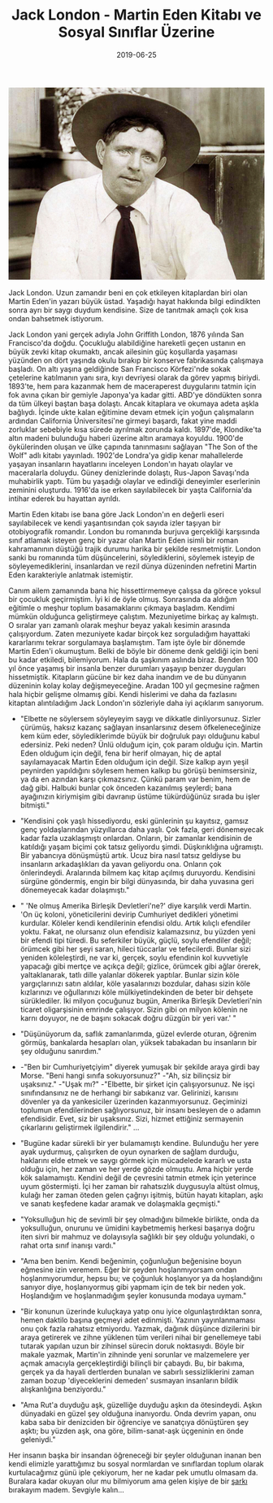 ﻿---
layout: post
title:  "Jack London - Martin Eden Kitabı ve Sosyal Sınıflar Üzerine"
date:   2019-06-25
image: /images/martin-eden/martin.jpg
---

![Lecturer](/images/martin-eden/martin.jpg)

Jack London. Uzun zamandır beni en çok etkileyen kitaplardan biri olan Martin Eden'in yazarı büyük üstad. Yaşadığı hayat hakkında bilgi edindikten sonra ayrı bir saygı duydum kendisine. Size de tanıtmak amaçlı çok kısa ondan bahsetmek istiyorum.

Jack London yani gerçek adıyla John Griffith London, 1876 yılında San Francisco'da doğdu. Çocukluğu alabildiğine hareketli geçen ustanın en büyük zevki kitap okumaktı, ancak ailesinin güç koşullarda yaşaması yüzünden on dört yaşında okulu bırakıp bir konserve fabrikasında çalışmaya başladı. On altı yaşına geldiğinde San Francisco Körfezi'nde sokak çetelerine katılmanın yanı sıra, kıyı devriyesi olarak da görev yapmış biriydi. 1893'te, hem para kazanmak hem de maceraperest duygularını tatmin için fok avına çıkan bir gemiyle Japonya'ya kadar gitti. ABD'ye döndükten sonra da tüm ülkeyi baştan başa dolaştı. Ancak kitaplara ve okumaya adeta aşkla bağlıydı. İçinde ukte kalan eğitimine devam etmek için yoğun çalışmaların ardından California Üniversitesi'ne girmeyi başardı, fakat yine maddi zorluklar sebebiyle kısa sürede ayrılmak zorunda kaldı. 1897'de, Klondike'ta altın madeni bulunduğu haberi üzerine altın aramaya koyuldu. 1900'de öykülerinden oluşan ve ülke çapında tanınmasını sağlayan "The Son of the Wolf" adlı kitabı yayınladı. 1902'de Londra'ya gidip kenar mahallelerde yaşayan insanların hayatlarını inceleyen London'ın hayatı olaylar ve maceralarla doluydu. Güney denizlerinde dolaştı, Rus-Japon Savaşı'nda muhabirlik yaptı. Tüm bu yaşadığı olaylar ve edindiği deneyimler eserlerinin zeminini oluşturdu. 1916'da ise erken sayılabilecek bir yaşta California'da intihar ederek bu hayattan ayrıldı. 

Martin Eden kitabı ise bana göre Jack London'ın en değerli eseri sayılabilecek ve kendi yaşantısından çok sayıda izler taşıyan bir otobiyografik romandır. London bu romanında burjuva gerçekliği karşısında sınıf atlamak isteyen genç bir yazar olan Martin Eden isimli bir roman kahramanının düştüğü trajik durumu harika bir şekilde resmetmiştir. London sanki bu romanında tüm düşüncelerini, söylediklerini, söylemek isteyip de söyleyemediklerini, insanlardan ve rezil dünya düzeninden nefretini Martin Eden karakteriyle anlatmak istemiştir. 

Canım ailem zamanında bana hiç hissettirmemeye çalışsa da görece yoksul bir çocukluk geçirmiştim. İyi ki de öyle olmuş. Sonrasında da aldığım eğitimle o meşhur toplum basamaklarını çıkmaya başladım. Kendimi mümkün olduğunca geliştirmeye çalıştım. Mezuniyetime birkaç ay kalmıştı. O sıralar yarı zamanlı olarak meşhur beyaz yakalı kesimin arasında çalışıyordum. Zaten mezuniyete kadar birçok kez sorguladığım hayattaki kararlarımı tekrar sorgulamaya başlamıştım. Tam işte öyle bir dönemde Martin Eden'i okumuştum. Belki de böyle bir döneme denk geldiği için beni bu kadar etkiledi, bilemiyorum. Hala da şaşkınım aslında biraz. Benden 100 yıl önce yaşamış bir insanla benzer durumları yaşayıp benzer duyguları hissetmiştik. Kitapların gücüne bir kez daha inandım ve de bu dünyanın düzeninin kolay kolay değişmeyeceğine. Aradan 100 yıl geçmesine rağmen hala hiçbir gelişme olmamış gibi. Kendi hislerimi ve daha da fazlasını kitaptan alıntıladığım Jack London'ın sözleriyle daha iyi açıklarım sanıyorum. 

* "Elbette ne söylersem söyleyeyim saygı ve dikkatle dinliyorsunuz. Sizler çürümüş, haksız kazanç sağlayan insanlarsınız desem öfkeleneceğinize kem küm eder, söylediklerimde büyük bir doğruluk payı olduğunu kabul edersiniz. Peki neden? Ünlü olduğum için, çok param olduğu için. Martin Eden olduğum için değil, fena bir herif olmayan, hiç de aptal sayılamayacak Martin Eden olduğum için değil. Size kalkıp ayın yeşil peynirden yapıldığını söylesem hemen kalkıp bu görüşü benimsersiniz, ya da en azından karşı çıkmazsınız. Çünkü param var benim, hem de dağ gibi. Halbuki bunlar çok önceden kazanılmış şeylerdi; bana ayağınızın kiriymişim gibi davranıp üstüme tükürdüğünüz sırada bu işler bitmişti." 

* "Kendisini çok yaşlı hissediyordu, eski günlerinin şu kayıtsız, gamsız genç yoldaşlarından yüzyıllarca daha yaşlı. Çok fazla, geri dönemeyecak kadar fazla uzaklaşmıştı onlardan. Onların, bir zamanlar kendisinin de katıldığı yaşam biçimi çok tatsız geliyordu şimdi. Düşkırıklığına uğramıştı. Bir yabancıya dönüşmüştü artık. Ucuz bira nasıl tatsız geldiyse bu insanların arkadaşlıkları da yavan geliyordu ona. Onların çok önlerindeydi. Aralarında bilmem kaç kitap açılmış duruyordu. Kendisini sürgüne göndermiş, engin bir bilgi dünyasında, bir daha yuvasına geri dönemeyecak kadar dolaşmıştı."

* " 'Ne olmuş Amerika Birleşik Devletleri'ne?' diye karşılık verdi Martin. 'On üç koloni, yöneticilerini devirip Cumhuriyet dedikleri yönetimi kurdular. Köleler kendi kendilerinin efendisi oldu. Artık kılıçlı efendiler yoktu. Fakat, ne olursanız olun efendisiz kalamazsınız, bu yüzden yeni bir efendi tipi türedi. Bu seferkiler büyük, güçlü, soylu efendiler değil; örümcek gibi her şeyi saran, hileci tüccarlar ve tefecilerdi. Bunlar sizi yeniden köleleştirdi, ne var ki, gerçek, soylu efendinin kol kuvvetiyle yapacağı gibi mertçe ve açıkça değil; gizlice, örümcek gibi ağlar örerek, yaltaklanarak, tatlı dille yalanlar dökerek yaptılar. Bunlar sizin köle yargıçlarınızı satın aldılar, köle yasalarınızı bozdular, dahası sizin köle kızlarınızı ve oğullarınızı köle mülkiyetindekinden de beter bir dehşete sürüklediler. İki milyon çocuğunuz bugün, Amerika Birleşik Devletleri'nin ticaret oligarşisinin emrinde çalışıyor. Sizin gibi on milyon kölenin ne karnı doyuyor, ne de başını sokacak doğru düzgün bir yeri var.' "

* "Düşünüyorum da, saflık zamanlarımda, güzel evlerde oturan, öğrenim görmüş, bankalarda hesapları olan, yüksek tabakadan bu insanların bir şey olduğunu sanırdım." 

* -"Ben bir Cumhuriyetçiyim" diyerek yumuşak bir şekilde araya girdi bay Morse. "Beni hangi sınıfa sokuyorsunuz?"
-"Ah, siz bilinçsiz bir uşaksınız."
-"Uşak mı?"
-"Elbette, bir şirket için çalışıyorsunuz. Ne işçi sınıfındansınız ne de herhangi bir sabıkanız var. Gelirinizi, karısını dövenler ya da yankesiciler üzerinden kazanmıyorsunuz. Geçiminizi toplumun efendilerinden sağlıyorsunuz, bir insanı besleyen de o adamın efendisidir. Evet, siz bir uşaksınız. Sizi, hizmet ettiğiniz sermayenin çıkarlarını geliştirmek ilgilendirir."
...

* "Bugüne kadar sürekli bir yer bulamamıştı kendine. Bulunduğu her yere ayak uydurmuş, çalışırken de oyun oynarken de sağlam durduğu, haklarını elde etmek ve saygı görmek için mücadelede kararlı ve usta olduğu için, her zaman ve her yerde gözde olmuştu. Ama hiçbir yerde kök salamamıştı. Kendini değil de çevresini tatmin etmek için yeterince uyum göstermişti. İçi her zaman bir rahatsızlık duygusuyla altüst olmuş, kulağı her zaman öteden gelen çağrıyı işitmiş, bütün hayatı kitapları, aşkı ve sanatı keşfedene kadar aramak ve dolaşmakla geçmişti."

* "Yoksulluğun hiç de sevimli bir şey olmadığını bilmekle birlikte, onda da yoksulluğun, onurunu ve ümidini kaybetmemiş herkesi başarıya doğru iten sivri bir mahmuz ve dolayısıyla sağlıklı bir şey olduğu yolundaki, o rahat orta sınıf inanışı vardı."

* "Ama ben benim. Kendi beğenimin, çoğunluğun beğenisine boyun eğmesine izin veremem. Eğer bir şeyden hoşlanmıyorsam ondan hoşlanmıyorumdur, hepsu bu; ve çoğunluk hoşlanıyor ya da hoşlandığını sanıyor diye, hoşlanıyormuş gibi yapmam için de tek bir neden yok. Hoşlandığım ve hoşlanmadığım şeyler konusunda modaya uymam."

* "Bir konunun üzerinde kuluçkaya yatıp onu iyice olgunlaştırdıktan sonra, hemen daktilo başına geçmeyi adet edinmişti. Yazının yayınlanmaması onu çok fazla rahatsız etmiyordu. Yazmak, dağınık düşünce dizilerini bir araya getirerek ve zihne yüklenen tüm verileri nihai bir genellemeye tabi tutarak yapılan uzun bir zihinsel sürecin doruk noktasıydı. Böyle bir makale yazmak, Martin'in zihninde yeni sorunlar ve malzemelere yer açmak amacıyla gerçekleştirdiği bilinçli bir çabaydı. Bu, bir bakıma, gerçek ya da hayali dertlerden bunalan ve sabırlı sessizliklerini zaman zaman bozup 'diyeceklerini demeden' susmayan insanların bildik alışkanlığına benziyordu."

* "Ama Rut'a duyduğu aşk, güzelliğe duyduğu aşkın da ötesindeydi. Aşkın dünyadaki en güzel şey olduğuna inanıyordu. Onda devrim yapan, onu kaba saba bir denizciden bir öğrenciye ve sanatçıya dönüştüren şey aşktı; bu yüzden aşk, ona göre, bilim-sanat-aşk üçgeninin en önde geleniydi."

Her insanın başka bir insandan öğreneceği bir şeyler olduğunan inanan ben kendi elimizle yarattığımız bu sosyal normlardan ve sınıflardan toplum olarak kurtulacağımız günü iple çekiyorum, her ne kadar pek umutlu olmasam da. Buralara kadar okuyan olur mu bilmiyorum ama gelen kişiye de bir [şarkı](https://www.youtube.com/watch?v=Ituzi_-9RJI) bırakayım madem. Sevgiyle kalın...










 
